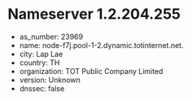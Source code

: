 # Nameserver 1.2.204.255

* as_number: 23969
* name: node-f7j.pool-1-2.dynamic.totinternet.net.
* city: Lap Lae
* country: TH
* organization: TOT Public Company Limited
* version: Unknown
* dnssec: false
